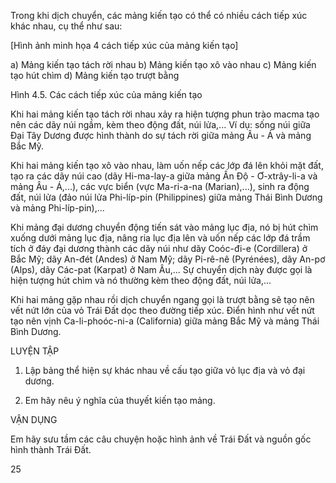 Trong khi dịch chuyển, các mảng kiến tạo có thể có nhiều cách tiếp xúc khác nhau, cụ thể như sau:

[Hình ảnh minh họa 4 cách tiếp xúc của mảng kiến tạo]

a) Mảng kiến tạo tách rời nhau
b) Mảng kiến tạo xô vào nhau
c) Mảng kiến tạo hút chìm
d) Mảng kiến tạo trượt bằng

Hình 4.5. Các cách tiếp xúc của mảng kiến tạo

Khi hai mảng kiến tạo tách rời nhau xảy ra hiện tượng phun trào macma tạo nên các dãy núi ngầm, kèm theo động đất, núi lửa,... Ví dụ: sống núi giữa Đại Tây Dương được hình thành do sự tách rời giữa mảng Âu - Á và mảng Bắc Mỹ.

Khi hai mảng kiến tạo xô vào nhau, làm uốn nếp các lớp đá lên khỏi mặt đất, tạo ra các dãy núi cao (dãy Hi-ma-lay-a giữa mảng Ấn Độ - Ơ-xtrây-li-a và mảng Âu - Á,...), các vực biển (vực Ma-ri-a-na (Marian),...), sinh ra động đất, núi lửa (đảo núi lửa Phi-líp-pin (Philippines) giữa mảng Thái Bình Dương và mảng Phi-líp-pin),...

Khi mảng đại dương chuyển động tiến sát vào mảng lục địa, nó bị hút chìm xuống dưới mảng lục địa, nâng ria lục địa lên và uốn nếp các lớp đá trầm tích ở đáy đại dương thành các dãy núi như dãy Coóc-đi-e (Cordillera) ở Bắc Mỹ; dãy An-đét (Andes) ở Nam Mỹ; dãy Pi-rê-nê (Pyrénées), dãy An-pơ (Alps), dãy Các-pat (Karpat) ở Nam Âu,... Sự chuyển dịch này được gọi là hiện tượng hút chìm và nó thường kèm theo động đất, núi lửa,...

Khi hai mảng gặp nhau rồi dịch chuyển ngang gọi là trượt bằng sẽ tạo nên vết nứt lớn của vỏ Trái Đất dọc theo đường tiếp xúc. Điển hình như vết nứt tạo nên vịnh Ca-li-phoóc-ni-a (California) giữa mảng Bắc Mỹ và mảng Thái Bình Dương.

LUYỆN TẬP

1. Lập bảng thể hiện sự khác nhau về cấu tạo giữa vỏ lục địa và vỏ đại dương.

2. Em hãy nêu ý nghĩa của thuyết kiến tạo mảng.

VẬN DỤNG

Em hãy sưu tầm các câu chuyện hoặc hình ảnh về Trái Đất và nguồn gốc hình thành Trái Đất.

25